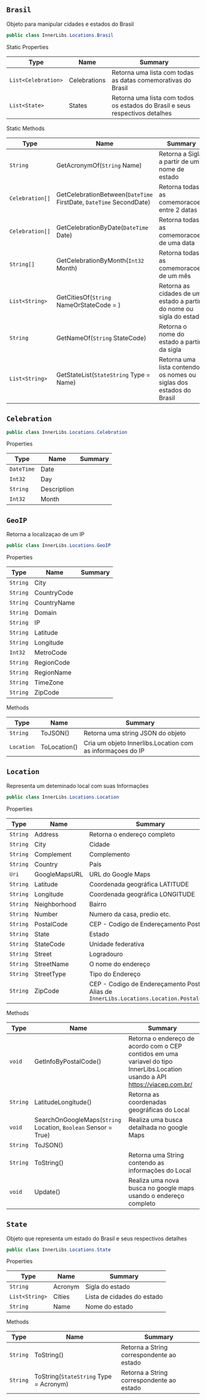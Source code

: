 ## `Brasil`

Objeto para manipular cidades e estados do Brasil
```csharp
public class InnerLibs.Locations.Brasil

```

Static Properties

| Type | Name | Summary | 
| --- | --- | --- | 
| `List<Celebration>` | Celebrations | Retorna uma lista com todas as datas comemorativas do Brasil | 
| `List<State>` | States | Retorna uma lista com todos os estados do Brasil e seus respectivos detalhes | 


Static Methods

| Type | Name | Summary | 
| --- | --- | --- | 
| `String` | GetAcronymOf(`String` Name) | Retorna a Sigla a partir de um nome de estado | 
| `Celebration[]` | GetCelebrationBetween(`DateTime` FirstDate, `DateTime` SecondDate) | Retorna todas as comemoracoes entre 2 datas | 
| `Celebration[]` | GetCelebrationByDate(`DateTime` Date) | Retorna todas as comemoracoes de uma data | 
| `String[]` | GetCelebrationByMonth(`Int32` Month) | Retorna todas as comemoracoes de um mês | 
| `List<String>` | GetCitiesOf(`String` NameOrStateCode = ) | Retorna as cidades de um estado a partir do nome ou sigla do estado | 
| `String` | GetNameOf(`String` StateCode) | Retorna o nome do estado a partir da sigla | 
| `List<String>` | GetStateList(`StateString` Type = Name) | Retorna uma lista contendo os nomes ou siglas dos estados do Brasil | 


## `Celebration`

```csharp
public class InnerLibs.Locations.Celebration

```

Properties

| Type | Name | Summary | 
| --- | --- | --- | 
| `DateTime` | Date |  | 
| `Int32` | Day |  | 
| `String` | Description |  | 
| `Int32` | Month |  | 


## `GeoIP`

Retorna a localizaçao de um IP
```csharp
public class InnerLibs.Locations.GeoIP

```

Properties

| Type | Name | Summary | 
| --- | --- | --- | 
| `String` | City |  | 
| `String` | CountryCode |  | 
| `String` | CountryName |  | 
| `String` | Domain |  | 
| `String` | IP |  | 
| `String` | Latitude |  | 
| `String` | Longitude |  | 
| `Int32` | MetroCode |  | 
| `String` | RegionCode |  | 
| `String` | RegionName |  | 
| `String` | TimeZone |  | 
| `String` | ZipCode |  | 


Methods

| Type | Name | Summary | 
| --- | --- | --- | 
| `String` | ToJSON() | Retorna uma string JSON do objeto | 
| `Location` | ToLocation() | Cria um objeto Innerlibs.Location com as informaçoes do IP | 


## `Location`

Representa um deteminado local com suas Informações
```csharp
public class InnerLibs.Locations.Location

```

Properties

| Type | Name | Summary | 
| --- | --- | --- | 
| `String` | Address | Retorna o endereço completo | 
| `String` | City | Cidade | 
| `String` | Complement | Complemento | 
| `String` | Country | País | 
| `Uri` | GoogleMapsURL | URL do Google Maps | 
| `String` | Latitude | Coordenada geográfica LATITUDE | 
| `String` | Longitude | Coordenada geográfica LONGITUDE | 
| `String` | Neighborhood | Bairro | 
| `String` | Number | Numero da casa, predio etc. | 
| `String` | PostalCode | CEP - Codigo de Endereçamento Postal | 
| `String` | State | Estado | 
| `String` | StateCode | Unidade federativa | 
| `String` | Street | Logradouro | 
| `String` | StreetName | O nome do endereço | 
| `String` | StreetType | Tipo do Endereço | 
| `String` | ZipCode | CEP - Codigo de Endereçamento Postal. Alias de `InnerLibs.Locations.Location.PostalCode` | 


Methods

| Type | Name | Summary | 
| --- | --- | --- | 
| `void` | GetInfoByPostalCode() | Retorna o endereço de acordo com o CEP contidos em uma variavel do tipo InnerLibs.Location usando a API https://viacep.com.br/ | 
| `String` | LatitudeLongitude() | Retorna as coordenadas geográficas do Local | 
| `void` | SearchOnGoogleMaps(`String` Location, `Boolean` Sensor = True) | Realiza uma busca detalhada no google Maps | 
| `String` | ToJSON() |  | 
| `String` | ToString() | Retorna uma String contendo as informações do Local | 
| `void` | Update() | Realiza uma nova busca no google maps usando o endereço completo | 


## `State`

Objeto que representa um estado do Brasil e seus respectivos detalhes
```csharp
public class InnerLibs.Locations.State

```

Properties

| Type | Name | Summary | 
| --- | --- | --- | 
| `String` | Acronym | Sigla do estado | 
| `List<String>` | Cities | Lista de cidades do estado | 
| `String` | Name | Nome do estado | 


Methods

| Type | Name | Summary | 
| --- | --- | --- | 
| `String` | ToString() | Retorna a String correspondente ao estado | 
| `String` | ToString(`StateString` Type = Acronym) | Retorna a String correspondente ao estado | 


